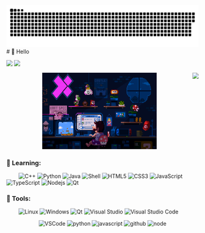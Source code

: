 

<!-- 贪吃蛇代码贡献图 -->
<div align="center"><img src="https://github.com/Ohto-Ai-Dev/res/raw/master/assets/beiklive/github-contribution-grid-snake.svg" /></div>
#  🙋 Hello

![](https://visitor-badge.glitch.me/badge?page_id=rikkely)
![](https://img.shields.io/github/last-commit/rikkely/rikkely?logo=markdown&label=LAST+UPDATE&color=29bf12&style=flat)

	
<img align="right" src="https://github-readme-stats.vercel.app/api?username=codeman008&show_icons=true&icon_color=CE1D2D&text_color=718096&bg_color=ffffff&hide_title=true" />
<div align=center> <img width="300" height="200" src="https://github.com/codeman008/codeman008/blob/main/225813708-98b745f2-7d22-48cf-9150-083f1b00d6c9.gif"/> </div>


### 💪 Learning: 

&emsp;&emsp;
![C++](https://img.shields.io/badge/C++-000?&logo=C%2b%2b&logoColor=00599C)
![Python](https://img.shields.io/badge/-Python-pink?style=flat-square&logo=Python)
![Java](https://img.shields.io/badge/-Java-yellow?style=flat-square&logo=Java)
![Shell](https://img.shields.io/badge/Shell-%2300f.svg?style=flat-square&logo=mysql&logoColor=white)
![HTML5](https://img.shields.io/badge/-HTML5-E34F26?style=flat-square&logo=html5&logoColor=white)
![CSS3](https://img.shields.io/badge/-CSS3-1572B6?style=flat-square&logo=css3)
![JavaScript](https://img.shields.io/badge/-JavaScript-oringe?style=flat-square&logo=javascript)
![TypeScript](https://img.shields.io/badge/typescript-%23007ACC.svg?style=flat-square&logo=typescript&logoColor=white)
![Nodejs](https://img.shields.io/badge/-Nodejs-c0ebd?style=flat-square&logo=Node.js)
![Qt](https://img.shields.io/badge/Qt-%23217346.svg?style=style=flat-square&logo=Qt&logoColor=white)

### 🧰 Tools:

&emsp;&emsp;
![Linux](https://img.shields.io/badge/-Linux-000?&logo=Linux)
![Windows](https://img.shields.io/badge/-Windows-000?&logo=Windows&logoColor=0078D6)
![Qt](https://img.shields.io/badge/-Qt-000?&logo=Qt)
![Visual Studio](https://img.shields.io/badge/-Visual_Studio-000?&logo=VisualStudio&logoColor=5C2D91)
![Visual Studio Code](https://img.shields.io/badge/-Visual_Studio_Code-000?&logo=VisualStudioCode&logoColor=007ACC)
	
<!-- Gif -->
<div align="center">
  <img alt="VSCode" src="https://i.giphy.com/media/IdyAQJVN2kVPNUrojM/200.webp" width="100" title="vscode">
  <img alt="python" src="https://i.giphy.com/media/LMt9638dO8dftAjtco/200.webp" width="100" title="python">
  <img alt="javascript" src="https://media3.giphy.com/media/ln7z2eWriiQAllfVcn/200w.webp" width="100" title="javascript">
  <img alt="github" src="https://i.giphy.com/media/KzJkzjggfGN5Py6nkT/200.webp" width="100" title="github">
  <img alt="node" src="https://media.giphy.com/media/kdFc8fubgS31b8DsVu/giphy.gif" width="85" title="node">
</div>
